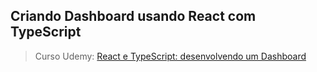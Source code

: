 ## Criando Dashboard usando React com TypeScript

>Curso Udemy: [React e TypeScript: desenvolvendo um Dashboard](https://www.udemy.com/course/react-e-typescript/)
